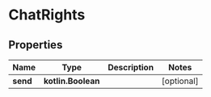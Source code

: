 
# ChatRights

## Properties
Name | Type | Description | Notes
------------ | ------------- | ------------- | -------------
**send** | **kotlin.Boolean** |  |  [optional]



